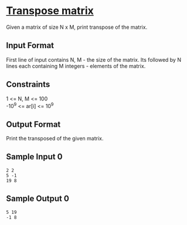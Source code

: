 # [Transpose matrix](https://www.hackerrank.com/contests/smart-interviews-basic/challenges/si-basic-transpose-matrix/problem)

Given a matrix of size N x M, print transpose of the matrix.

## Input Format

First line of input contains N, M - the size of the matrix. Its followed by N lines each containing M integers - elements of the matrix.

## Constraints

1 <= N, M <= 100 </br>
-10<sup>9</sup> <= ar[i] <= 10<sup>9</sup>

## Output Format

Print the transposed of the given matrix.

## Sample Input 0
```
2 2
5 -1
19 8
```
## Sample Output 0
```
5 19
-1 8
```